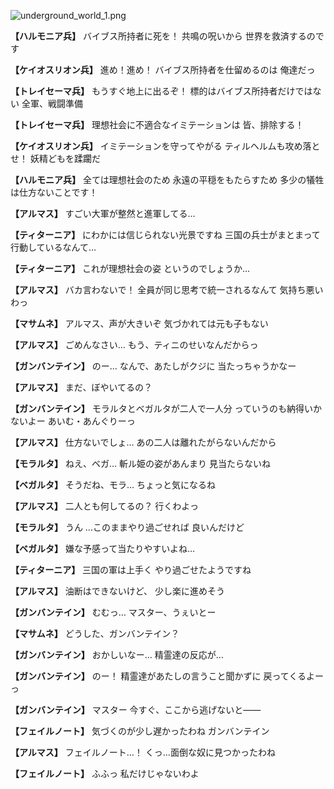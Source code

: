 
![underground_world_1.png](../images/backgrounds/underground_world_1.png)

**【ハルモニア兵】**
バイブス所持者に死を！
共鳴の呪いから
世界を救済するのです

**【ケイオスリオン兵】**
進め！進め！
バイブス所持者を仕留めるのは
俺達だっ

**【トレイセーマ兵】**
もうすぐ地上に出るぞ！
標的はバイブス所持者だけではない
全軍、戦闘準備

**【トレイセーマ兵】**
理想社会に不適合なイミテーションは
皆、排除する！

**【ケイオスリオン兵】**
イミテーションを守ってやがる
ティルヘルムも攻め落とせ！
妖精どもを蹂躙だ

**【ハルモニア兵】**
全ては理想社会のため
永遠の平穏をもたらすため
多少の犠牲は仕方ないことです！

**【アルマス】**
すごい大軍が整然と進軍してる…

**【ティターニア】**
にわかには信じられない光景ですね
三国の兵士がまとまって
行動しているなんて…

**【ティターニア】**
これが理想社会の姿
というのでしょうか…

**【アルマス】**
バカ言わないで！
全員が同じ思考で統一されるなんて
気持ち悪いわっ

**【マサムネ】**
アルマス、声が大きいぞ
気づかれては元も子もない

**【アルマス】**
ごめんなさい…
もう、ティニのせいなんだからっ

**【ガンバンテイン】**
のー…
なんで、あたしがクジに
当たっちゃうかなー

**【アルマス】**
まだ、ぼやいてるの？

**【ガンバンテイン】**
モラルタとベガルタが二人で一人分
っていうのも納得いかないよー
あいむ・あんぐりーっ

**【アルマス】**
仕方ないでしょ…
あの二人は離れたがらないんだから

**【モラルタ】**
ねえ、ベガ…
斬ル姫の姿があんまり
見当たらないね

**【ベガルタ】**
そうだね、モラ…
ちょっと気になるね

**【アルマス】**
二人とも何してるの？
行くわよっ

**【モラルタ】**
うん
…このままやり過ごせれば
良いんだけど

**【ベガルタ】**
嫌な予感って当たりやすいよね…

**【ティターニア】**
三国の軍は上手く
やり過ごせたようですね

**【アルマス】**
油断はできないけど、
少し楽に進めそう

**【ガンバンテイン】**
むむっ…
マスター、うぇいとー

**【マサムネ】**
どうした、ガンバンテイン？

**【ガンバンテイン】**
おかしいなー…
精霊達の反応が…

**【ガンバンテイン】**
のー！
精霊達があたしの言うこと聞かずに
戻ってくるよーっ

**【ガンバンテイン】**
マスター
今すぐ、ここから逃げないと――

**【フェイルノート】**
気づくのが少し遅かったわね
ガンバンテイン

**【アルマス】**
フェイルノート…！
くっ…面倒な奴に見つかったわね

**【フェイルノート】**
ふふっ
私だけじゃないわよ